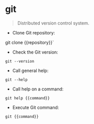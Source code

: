 # git

> Distributed version control system.

- Clone Git repository:

 git clone {{repository}}`

- Check the Git version:

`git --version`

- Call general help:

`git --help`

- Call help on a command:

`git help {{command}}`

- Execute Git command:

`git {{command}}`
